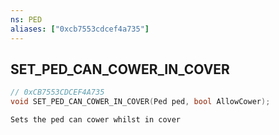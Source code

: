 ```yaml
---
ns: PED
aliases: ["0xcb7553cdcef4a735"]
---
```

## SET_PED_CAN_COWER_IN_COVER

```c
// 0xCB7553CDCEF4A735
void SET_PED_CAN_COWER_IN_COVER(Ped ped, bool AllowCower);
```

```
Sets the ped can cower whilst in cover
```

